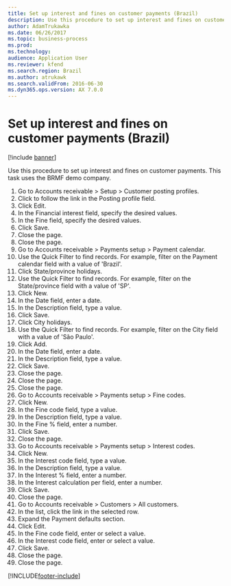 ```yaml
---
title: Set up interest and fines on customer payments (Brazil)
description: Use this procedure to set up interest and fines on customer payments.
author: AdamTrukawka
ms.date: 06/26/2017
ms.topic: business-process
ms.prod: 
ms.technology: 
audience: Application User
ms.reviewer: kfend
ms.search.region: Brazil
ms.author: atrukawk
ms.search.validFrom: 2016-06-30
ms.dyn365.ops.version: AX 7.0.0
---
```

# Set up interest and fines on customer payments (Brazil)

[!include [banner](../../includes/banner.md)]

Use this procedure to set up interest and fines on customer payments. This task uses the BRMF demo company.

1. Go to Accounts receivable > Setup > Customer posting profiles.
2. Click to follow the link in the Posting profile field.
3. Click Edit.
4. In the Financial interest field, specify the desired values.
5. In the Fine field, specify the desired values.
6. Click Save.
7. Close the page.
8. Close the page.
9. Go to Accounts receivable > Payments setup > Payment calendar.
10. Use the Quick Filter to find records. For example, filter on the Payment calendar field with a value of 'Brazil'.
11. Click State/province holidays.
12. Use the Quick Filter to find records. For example, filter on the State/province field with a value of 'SP'.
13. Click New.
14. In the Date field, enter a date.
15. In the Description field, type a value.
16. Click Save.
17. Click City holidays.
18. Use the Quick Filter to find records. For example, filter on the City field with a value of 'São Paulo'.
19. Click Add.
20. In the Date field, enter a date.
21. In the Description field, type a value.
22. Click Save.
23. Close the page.
24. Close the page.
25. Close the page.
26. Go to Accounts receivable > Payments setup > Fine codes.
27. Click New.
28. In the Fine code field, type a value.
29. In the Description field, type a value.
30. In the Fine % field, enter a number.
31. Click Save.
32. Close the page.
33. Go to Accounts receivable > Payments setup > Interest codes.
34. Click New.
35. In the Interest code field, type a value.
36. In the Description field, type a value.
37. In the Interest % field, enter a number.
38. In the Interest calculation per field, enter a number.
39. Click Save.
40. Close the page.
41. Go to Accounts receivable > Customers > All customers.
42. In the list, click the link in the selected row.
43. Expand the Payment defaults section.
44. Click Edit.
45. In the Fine code field, enter or select a value.
46. In the Interest code field, enter or select a value.
47. Click Save.
48. Close the page.
49. Close the page.



[!INCLUDE[footer-include](../../../includes/footer-banner.md)]
